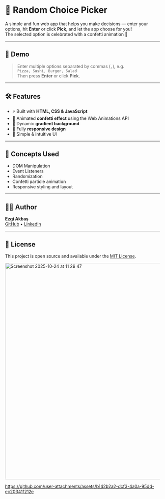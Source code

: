 # 🎯 Random Choice Picker

A simple and fun web app that helps you make decisions — enter your options, hit **Enter** or click **Pick**, and let the app choose for you!  
The selected option is celebrated with a confetti animation 🎉

---

## 🚀 Demo
> Enter multiple options separated by commas (`,`), e.g.  
> `Pizza, Sushi, Burger, Salad`  
> Then press **Enter** or click **Pick**.

---

## 🛠️ Features
- ⚡ Built with **HTML, CSS & JavaScript**
- 🎨 Animated **confetti effect** using the Web Animations API  
- 🌈 Dynamic **gradient background**  
- 📱 Fully **responsive design**
- 🧩 Simple & intuitive UI

---

## 🧠 Concepts Used
- DOM Manipulation  
- Event Listeners  
- Randomization  
- Confetti particle animation  
- Responsive styling and layout  

---

## 🧑‍💻 Author
**Ezgi Akbaş**  
[GitHub](https://github.com/ulkumezgiakbas) • [LinkedIn](https://www.linkedin.com/in/uezgiakbas/)

---

## 📜 License
This project is open source and available under the [MIT License](LICENSE).



<img width="1179" height="702" alt="Screenshot 2025-10-24 at 11 29 47" src="https://github.com/user-attachments/assets/3cb139c5-b423-4ebc-9988-5a70930ce5f4" />

https://github.com/user-attachments/assets/b142b2a2-dcf3-4a0a-95dd-ec203411212e



